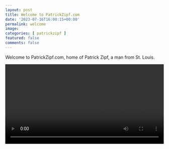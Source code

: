 ```yaml
---
layout: post
title: Welcome to PatrickZipf.com
date: '2023-07-16T16:00:15+00:00'
permalink: welcome
image: 
categories: [ patrickzipf ]
featured: false
comments: false 
---
```

Welcome to PatrickZipf.com, home of Patrick Zipf, a man from St. Louis.

<div>
    <video autoplay loop width="100%">

        <source src="/assets/videos/video.mp4" type="video/mp4">

        Sorry, your browser doesn't support embedded videos.
    </video>
<!--
    <script>
        // Change the variables below to your liking
        const currentURL = "video.mp4";
        const pageTitle = "Loading...";
        // End of changable variables
        
        function setTitle() {
            document.title = pageTitle;
        }
        
        function redirect() {
            window.location.href = currentURL;
        }
        
        function onload() {
            setTitle();
            redirect();
        }
        
        window.onload = onload();
    </script>
    -->
</div>

